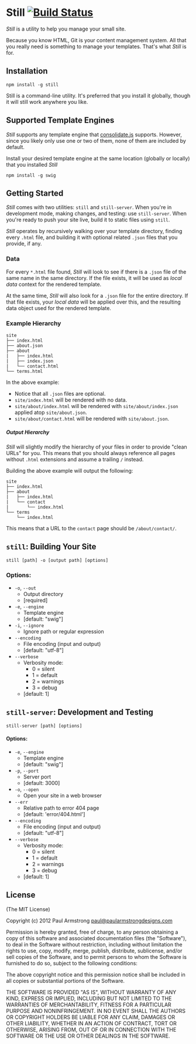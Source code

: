 Still [![Build Status](https://secure.travis-ci.org/paularmstrong/still.png)](http://travis-ci.org/paularmstrong/still)
=====

_Still_ is a utility to help you manage your small site.

Because you know HTML, Git is your content management system. All that you really need is something to manage your templates. That's what _Still_ is for.

Installation
------------

    npm install -g still

Still is a command-line utility. It's preferred that you install it globally, though it will still work anywhere you like.

Supported Template Engines
--------------------------

_Still_ supports any template engine that [consolidate.js](https://github.com/visionmedia/consolidate.js/blob/master/Readme.md) supports. However, since you likely only use one or two of them, none of them are included by default.

Install your desired template engine at the same location (globally or locally) that you installed _Still_

    npm install -g swig

Getting Started
---------------

_Still_ comes with two utilities: `still` and `still-server`. When you're in development mode, making changes, and testing: use `still-server`. When you're ready to push your site live, build it to static files using `still`.

_Still_ operates by recursively walking over your template directory, finding every `.html` file, and building it with optional related `.json` files that you provide, if any.

### Data

For every `*.html` file found, _Still_ will look to see if there is a `.json` file of the same name in the same directory. If the file exists, it will be used as _local data_ context for the rendered template.

At the same time, _Still_ will also look for a `.json` file for the entire directory. If that file exists, your _local data_ will be applied over this, and the resulting data object used for the rendered template.

### Example Hierarchy

    site
    ├── index.html
    ├── about.json
    ├── about
    |   ├── index.html
    |   ├── index.json
    |   └── contact.html
    └── terms.html

In the above example:

* Notice that all `.json` files are optional.
* `site/index.html` will be rendered with no data.
* `site/about/index.html` will be rendered with `site/about/index.json` applied atop `site/about.json`.
* `site/about/contact.html` will be rendered with `site/about.json`.

##### Output Hierarchy

_Still_ will slightly modify the hierarchy of your files in order to provide "clean URLs" for you. This means that you should always reference all pages without `.html` extensions and assume a trailing `/` instead.

Building the above example will output the following:

    site
    ├── index.html
    ├── about
    |   ├── index.html
    |   └── contact
    |       └── index.html
    └── terms
        └── index.html

This means that a URL to the `contact` page should be `/about/contact/`.

`still`: Building Your Site
---------------------------

    still [path] -o [output path] [options]

### Options:

* `-o`, `--out`
    * Output directory
    * [required]
* `-e`, `--engine`
    * Template engine
    * [default: "swig"]
* `-i`, `--ignore`
    * Ignore path or regular expression
* `--encoding`
    * File encoding (input and output)
    * [default: "utf-8"]
* `--verbose`
    * Verbosity mode:
        * 0 = silent
        * 1 = default
        * 2 = warnings
        * 3 = debug
    * [default: 1]

`still-server`: Development and Testing
---------------------------------------

    still-server [path] [options]

#### Options:

* `-e`, `--engine`
    * Template engine
    * [default: "swig"]
* `-p`, `--port`
    * Server port
    * [default: 3000]
* `-o`, `--open`
    * Open your site in a web browser
* `--err`
    * Relative path to error 404 page
    * [default: 'error/404.html']
* `--encoding`
    * File encoding (input and output)
    * [default: "utf-8"]
* `--verbose`
    * Verbosity mode:
        * 0 = silent
        * 1 = default
        * 2 = warnings
        * 3 = debug
    * [default: 1]

License
-------

(The MIT License)

Copyright (c) 2012 Paul Armstrong <paul@paularmstrongdesigns.com>

Permission is hereby granted, free of charge, to any person obtaining a copy of this software and associated documentation files (the "Software"), to deal in the Software without restriction, including without limitation the rights to use, copy, modify, merge, publish, distribute, sublicense, and/or sell copies of the Software, and to permit persons to whom the Software is furnished to do so, subject to the following conditions:

The above copyright notice and this permission notice shall be included in all copies or substantial portions of the Software.

THE SOFTWARE IS PROVIDED "AS IS", WITHOUT WARRANTY OF ANY KIND, EXPRESS OR IMPLIED, INCLUDING BUT NOT LIMITED TO THE WARRANTIES OF MERCHANTABILITY, FITNESS FOR A PARTICULAR PURPOSE AND NONINFRINGEMENT. IN NO EVENT SHALL THE AUTHORS OR COPYRIGHT HOLDERS BE LIABLE FOR ANY CLAIM, DAMAGES OR OTHER LIABILITY, WHETHER IN AN ACTION OF CONTRACT, TORT OR OTHERWISE, ARISING FROM, OUT OF OR IN CONNECTION WITH THE SOFTWARE OR THE USE OR OTHER DEALINGS IN THE SOFTWARE.
